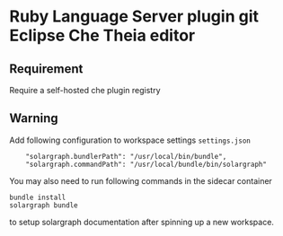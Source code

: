 # Ruby Language Server plugin git Eclipse Che Theia editor

## Requirement
Require a self-hosted che plugin registry

## Warning
Add following configuration to workspace settings `settings.json`

```
    "solargraph.bundlerPath": "/usr/local/bin/bundle",
    "solargraph.commandPath": "/usr/local/bundle/bin/solargraph"
```
You may also need to run following commands in the sidecar container
```
bundle install
solargraph bundle
```
to setup solargraph documentation after spinning up a new workspace.
